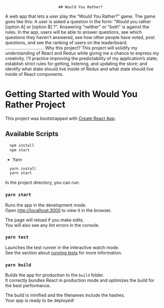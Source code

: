 							## Would You Rather?
A web app that lets a user play the “Would You Rather?” game. The game goes like this: A user is asked a question in the form: “Would you rather [option A] or [option B] ?”. Answering "neither" or "both" is against the rules.
In the app, users will be able to answer questions, see which questions they haven’t answered, see how other people have voted, post questions, and see the ranking of users on the leaderboard.
...............................
Why this project?
This project will solidify my understanding of React and Redux while giving me a chance to express my creativity. I’ll practice improving the predictability of my application’s state; establish strict rules for getting, listening, and updating the store; and identify what state should live inside of Redux and what state should live inside of React components.


# Getting Started with Would You Rather Project

This project was bootstrapped with [Create React App](https://github.com/facebook/create-react-app).

## Available Scripts

```bash
  npm install 
  npm start 
```

* Yarn

```bash
  yarn install 
  yarn start 
```

In the project directory, you can run:

### `yarn start`

Runs the app in the development mode.\
Open [http://localhost:3000](http://localhost:3000) to view it in the browser.

The page will reload if you make edits.\
You will also see any lint errors in the console.

### `yarn test`

Launches the test runner in the interactive watch mode.\
See the section about [running tests](https://facebook.github.io/create-react-app/docs/running-tests) for more information.

### `yarn build`

Builds the app for production to the `build` folder.\
It correctly bundles React in production mode and optimizes the build for the best performance.

The build is minified and the filenames include the hashes.\
Your app is ready to be deployed!


